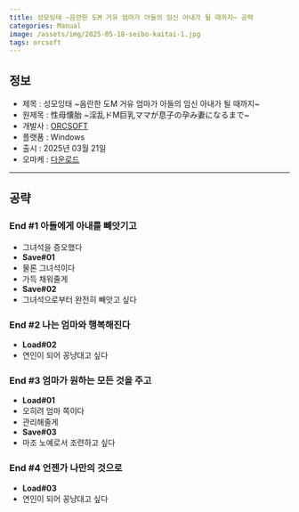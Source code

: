 ```yaml
---
title: 성모잉태 ~음란한 도M 거유 엄마가 아들의 임신 아내가 될 때까지~ 공략
categories: Manual
image: /assets/img/2025-05-18-seibo-kaitai-1.jpg
tags: orcsoft 
---
```


## 정보

* 제목 : 성모잉태 ~음란한 도M 거유 엄마가 아들의 임신 아내가 될 때까지~
* 원제목 : 性母懐胎 ~淫乱ドM巨乳ママが息子の孕み妻になるまで~
* 개발사 : [ORCSOFT](/tags/orcsoft)
* 플랫폼 : Windows
* 출시 : 2025년 03월 21일
* 오마케 : [다운로드](/assets/omake/seibo-kaitai.zip)

---

## 공략

### End #1 아들에게 아내를 빼앗기고

* 그녀석을 증오했다
* **Save#01**
* 물론 그녀석이다
* 가득 채워줄게
* **Save#02**
* 그녀석으로부터 완전히 빼앗고 싶다

### End #2 나는 엄마와 행복해진다

* **Load#02**
* 연인이 되어 꽁냥대고 싶다

### End #3 엄마가 원하는 모든 것을 주고

* **Load#01**
* 오히려 엄마 쪽이다
* 관리해줄게
* **Save#03**
* 마조 노예로서 조련하고 싶다

### End #4 언젠가 나만의 것으로

* **Load#03**
* 연인이 되어 꽁냥대고 싶다


